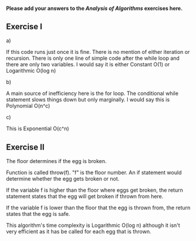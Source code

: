 #### Please add your answers to the ***Analysis of  Algorithms*** exercises here.

## Exercise I

a)

If this code runs just once it is fine. There is no mention of either iteration or recursion. 
There is only one line of simple code after the while loop and there are only two variables. I would say it is either Constant O(1) or Logarithmic O(log n)

b)

A main source of inefficiency here is the for loop. The conditional while statement slows things down but only marginally. 
I would say this is Polynomial O(n^c)


c)

This is Exponential O(c^n)

## Exercise II


The floor determines if the egg is broken. 

Function is called throw(f).
"f" is the floor number.
An if statement would determine whether the egg gets broken or not. 

If the variable f is higher than the floor where eggs get broken, the return statement states that the egg will get broken if thrown from here. 

If the variable f is lower than the floor that the egg is thrown from, the return states that the egg is safe. 


This algorithm's time complexity is Logarithmic O(log n) although it isn't very efficient as it has be called for each egg that is thrown. 